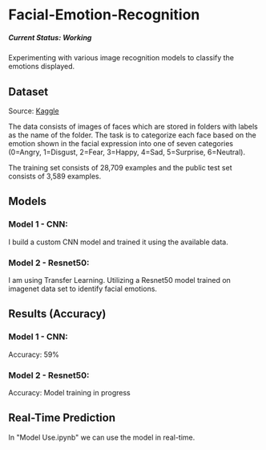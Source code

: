 # Facial-Emotion-Recognition
##### Current Status: *Working*

Experimenting with various image recognition models to classify the emotions displayed.


## Dataset
Source: [Kaggle](https://www.kaggle.com/datasets/msambare/fer2013)

The data consists of images of faces which are stored in folders with labels as the name of the folder. 
The task is to categorize each face based on the emotion shown in the facial expression into one of seven categories (0=Angry, 1=Disgust, 2=Fear, 3=Happy, 4=Sad, 5=Surprise, 6=Neutral). 

The training set consists of 28,709 examples and the public test set consists of 3,589 examples.

## Models
### Model 1 - CNN:
I build a custom CNN model and trained it using the available data.

### Model 2 - Resnet50:
I am using Transfer Learning. Utilizing a Resnet50 model trained on imagenet data set to identify facial emotions.

## Results (Accuracy)
### Model 1 - CNN:
Accuracy: 59%

### Model 2 - Resnet50:
Accuracy: Model training in progress


## Real-Time Prediction
In "Model Use.ipynb" we can use the model in real-time.


